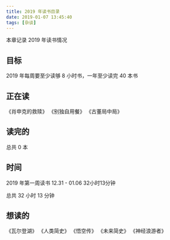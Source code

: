 ```yaml
---
title: 2019 年读书目录
date: 2019-01-07 13:45:40
tags: [杂谈]
---
```


本章记录 2019 年读书情况

<!-- more --><!-- toc -->

## 目标
2019 年每周要至少读够 8 小时书，一年至少读完 40 本书


## 正在读
《肖申克的救赎》
《别独自用餐》
《古董局中局》



## 读完的


总共 0 本

## 时间

2019 年第一周读书   12.31 - 01.06 32小时13分钟


总共 32 小时 13 分钟


## 想读的

《瓦尔登湖》
《人类简史》
《悟空传》
《未来简史》
《神经浪游者》
